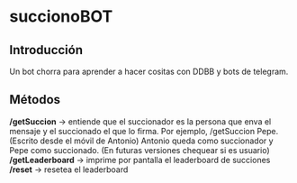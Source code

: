 # succionoBOT
## Introducción
Un bot chorra para aprender a hacer cositas con DDBB y bots de telegram.
## Métodos
__/getSuccion__ -> entiende que el succionador es la persona que enva el mensaje y el succionado el que lo firma. Por ejemplo, /getSuccion Pepe. (Escrito desde el móvil de Antonio) Antonio queda como succionador y Pepe como succionado. (En futuras versiones chequear si es usuario) <br />
__/getLeaderboard__ -> imprime por pantalla el leaderboard de succiones <br />
__/reset__ -> resetea el leaderboard
